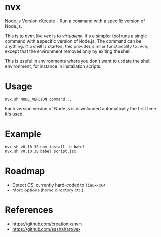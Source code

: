 # nvx

Node.js Version eXecute - Run a command with a specific version of Node.js.

This is to _nvm_, like _vex_ is to _virtualenv_. It's a simpler tool runs a
single command with a specific version of Node.js. The command can be anything.
If a shell is started, this provides similar functionality to _nvm_, except that
the environment removed only by exiting the shell.

This is useful in environments where you don't want to update the shell environment,
for instance in installation scripts.

# Usage

```
nvx.sh NODE_VERSION command...
```

Each version version of Node.js is downloaded automatically the first time it's used.

# Example

```
nvx.sh v0.10.38 npm install -b babel
nvx.sh v0.10.38 babel script.jsx
```

# Roadmap

- Detect OS, currently hard-coded to `linux-x64`
- More options (home directory etc.)

# References

- https://github.com/creationix/nvm
- https://github.com/sashahart/vex
